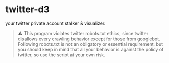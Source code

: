 # twitter-d3
your twitter private account stalker & visualizer.

> :warning: This program violates twitter robots.txt ethics, since twitter disallows every crawling behavior except for those from googlebot.
> Following robots.txt is not an obligatory or essential requirement, but you should keep in mind that all your behavior is against the policy of twitter, so use the script at your own risk. 
